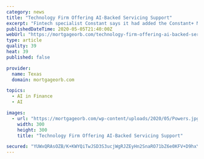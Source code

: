 ```yaml
---
category: news
title: "Technology Firm Offering AI-Backed Servicing Support"
excerpt: "Fintech specialist Constant says it had added the Constant+ Mortgage module and loan workout add-ons for short sales and deeds-in-lieu of foreclosure to its AI-powered software platform. Constant+ Mortgage provides lenders and borrowers with a self-service platform to process payment relief requests quickly,"
publishedDateTime: 2020-05-05T21:40:00Z
webUrl: "https://mortgageorb.com/technology-firm-offering-ai-backed-servicing-support"
type: article
quality: 39
heat: 39
published: false

provider:
  name: Texas
  domain: mortgageorb.com

topics:
  - AI in Finance
  - AI

images:
  - url: "https://mortgageorb.com/wp-content/uploads/2020/05/Powers.jpg"
    width: 300
    height: 300
    title: "Technology Firm Offering AI-Backed Servicing Support"

secured: "YUWxQRAsOZB/K+KWYQiTwJSD3S3ucjWgRJZEyHn2SnaRO71bZ6e0KFV+D9hxYXuI4LEeIchabI0p4WP/B+gfMmAdfDAwkzQ/ybgACoVvCfGDBAGsjI/r5+g4h1cooP1lSKWJVKb3fHhqJfia4VJz3suQ8l4F67Skk1juLQ8HeZ75wbkx4zoR/I5EYh1L2XsV4OZ8uPq7ldXfeI4hnzIRxe2Lpg/xNQOdYO+oiiAoRT003fmqkWFYsVJTbgMrD12/VG/kV/fJtYdEB5fge82mxPvGQP0H8KaQzFTaW8SEjhYHvW273tBTQzfWsK2Ds/rTFsb18iUE7kmiCyZi2793p0I02yAURYEV50Cba+mnawZd/hVMDf3yWLraUKpulgviYF4Gipis/YLKAYP8/zNvaedtS4deX9z8cT9eSSLiOReuSGE1Dyn3WIM1YcMGvfcFYbTkxIsFe5E4JyFRqIvNOMVvPOI2fX9DSabE25uTSdQ=;JrcqlidYR7a9hU3rA+TA1Q=="
---
```


